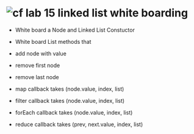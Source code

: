 ![cf](https://i.imgur.com/7v5ASc8.png) lab 15 linked list white boarding
======

* White board a Node and Linked List Constuctor

* White board List methods that
 * add node with value
 * remove first node 
 * remove last node
 * map callback takes (node.value, index, list)
 * filter callback takes (node.value, index, list)
 * forEach callback takes (node.value, index, list)
 * reduce callback takes (prev, next.value, index, list)
